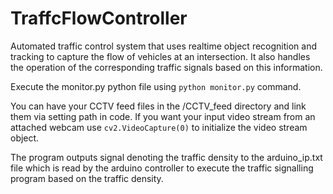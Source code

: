 # TraffcFlowController
Automated traffic control system that uses realtime object recognition and tracking to capture the flow of vehicles at an intersection. It also handles the operation of the corresponding traffic signals based on this information.

Execute the monitor.py python file using `python monitor.py` command.

You can have your CCTV feed files in the /CCTV_feed directory and link them via setting path in code. 
If you want your input video stream from an attached webcam use `cv2.VideoCapture(0)` to initialize the video stream object.

The program outputs signal denoting the traffic density to the arduino_ip.txt file which is read by the arduino controller to execute the traffic signalling program based on the traffic density.
